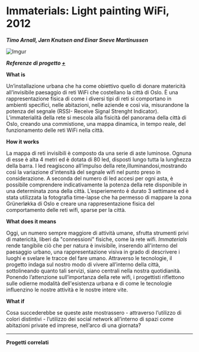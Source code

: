 # Immaterials: Light painting WiFi, 2012 #
**_Timo Arnall, Jørn Knutsen and Einar Sneve Martinussen_**


![Imgur](http://i.imgur.com/kccJrGA.jpg)

**_Referenze di progetto [+](https://vimeo.com/20412632)_**

**What is**

Un’installazione urbana che ha come obiettivo quello di donare matericità all’invisibile paesaggio di reti WiFi che costellano la città di Oslo. È una rappresentazione fisica di come i diversi tipi di reti si comportano in ambienti specifici, nelle abitazioni, nelle aziende e così via, misurandone la potenza del segnale (RSSI- Receive Signal Strenght Indicator). L’immaterialità della rete si mescola alla fisicità del panorama della città di Oslo, creando una commistione, una mappa dinamica, in tempo reale, del funzionamento delle reti WiFi nella città.  

**How it works**

La mappa di reti invisibili è composto da una serie di aste luminose.
Ognuna di esse è alta 4 metri ed è dotata di 80 led, disposti lungo tutta la lunghezza della barra. I led reagiscono all’impulso della rete,illuminandosi,mostrando così la variazione d'intensità del segnale wifi nel punto preso in considerazione. A seconda del numero di led accesi per ogni asta, è possibile comprendere indicativamente la potenza della rete disponibile in una determinata zona della città. 
L’esperiemento è durato 3 settimane ed è stata utilizzata la fotografia time-lapse che ha permesso di mappare la zona Grünerløkka di Oslo e creare una rappresentazione fisica del comportamento delle reti wifi, sparse per la città.

**What does it means** 

Oggi, un numero sempre maggiore di attività umane, sfrutta strumenti privi di matericità, liberi da "connessioni" fisiche, come la rete wifi. _Immaterials_ rende tangibile ciò che per natura è invisibile, inserendo all'interno del paesaggio urbano, una rappresentazione visiva in grado di descrivere i luoghi e svelare le tracce del fare umano. Attraverso le tecnologie, il progetto indaga sul nostro modo di vivere all’interno della città, sottolineando quanto tali servizi, siano centrali nella nostra quotidianità. Ponendo l’attenzione sull’importanza della rete wifi, i progettisti riflettono sulle odierne modalità dell'esistenza urbana e di come le tecnologie influenzino le nostre attività e le nostre intere vite.

**What if**

Cosa succederebbe se queste aste mostrassero - attraverso l’utilizzo di colori distintivi - l’utilizzo dei social network all’interno di spazi come abitazioni private ed imprese, nell’arco di una giornata? 

***
**Progetti correlati**


